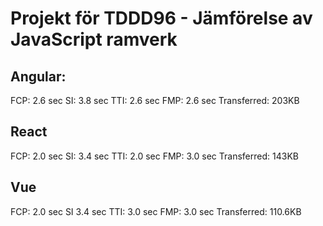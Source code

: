 


# Projekt för TDDD96 - Jämförelse av JavaScript ramverk




## Angular:
FCP: 2.6 sec
SI: 3.8 sec
TTI: 2.6 sec
FMP: 2.6 sec
Transferred: 203KB


## React
FCP: 2.0 sec
SI: 3.4 sec
TTI: 2.0 sec
FMP: 3.0 sec
Transferred: 143KB

## Vue
FCP: 2.0 sec
SI 3.4 sec
TTI: 3.0 sec
FMP: 3.0 sec
Transferred: 110.6KB